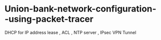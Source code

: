 # Union-bank-network-configuration--using-packet-tracer
DHCP for IP address lease , ACL , NTP server , IPsec VPN Tunnel
